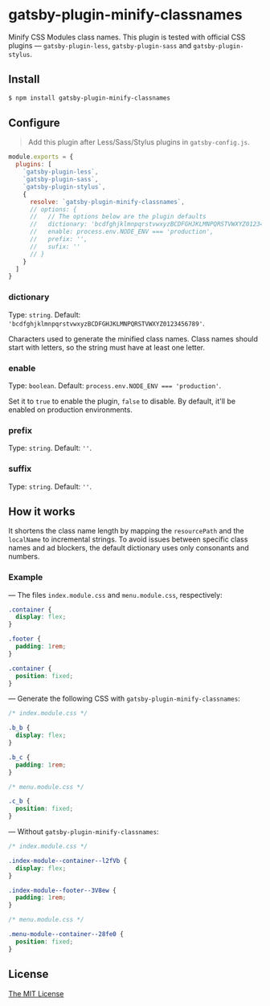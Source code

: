 # gatsby-plugin-minify-classnames

Minify CSS Modules class names. This plugin is tested with official CSS plugins —
`gatsby-plugin-less`, `gatsby-plugin-sass` and `gatsby-plugin-stylus`.

## Install

```sh
$ npm install gatsby-plugin-minify-classnames
```

## Configure

> Add this plugin after Less/Sass/Stylus plugins in `gatsby-config.js`.

```js
module.exports = {
  plugins: [
    `gatsby-plugin-less`,
    `gatsby-plugin-sass`,
    `gatsby-plugin-stylus`,
    {
      resolve: `gatsby-plugin-minify-classnames`,
      // options: {
      //   // The options below are the plugin defaults
      //   dictionary: 'bcdfghjklmnpqrstvwxyzBCDFGHJKLMNPQRSTVWXYZ0123456789',
      //   enable: process.env.NODE_ENV === 'production',
      //   prefix: '',
      //   sufix: ''
      // }
    }
  ]
}
```

### dictionary

Type: `string`.
Default: `'bcdfghjklmnpqrstvwxyzBCDFGHJKLMNPQRSTVWXYZ0123456789'`.

Characters used to generate the minified class names. Class names should start
with letters, so the string must have at least one letter.

### enable

Type: `boolean`. Default: `process.env.NODE_ENV === 'production'`.

Set it to `true` to enable the plugin, `false` to disable. By default, it'll be
enabled on production environments.

### prefix

Type: `string`. Default: `''`.

### suffix

Type: `string`. Default: `''`.

## How it works

It shortens the class name length by mapping the `resourcePath` and the
`localName` to incremental strings. To avoid issues between specific class names
and ad blockers, the default dictionary uses only consonants and numbers.

### Example

— The files `index.module.css` and `menu.module.css`, respectively:

```css
.container {
  display: flex;
}

.footer {
  padding: 1rem;
}
```

```css
.container {
  position: fixed;
}
```

— Generate the following CSS with `gatsby-plugin-minify-classnames`:

```css
/* index.module.css */

.b_b {
  display: flex;
}

.b_c {
  padding: 1rem;
}

/* menu.module.css */

.c_b {
  position: fixed;
}
```

— Without `gatsby-plugin-minify-classnames`:

```css
/* index.module.css */

.index-module--container--l2fVb {
  display: flex;
}

.index-module--footer--3V8ew {
  padding: 1rem;
}

/* menu.module.css */

.menu-module--container--28fe0 {
  position: fixed;
}
```

## License

[The MIT License](./LICENSE)
